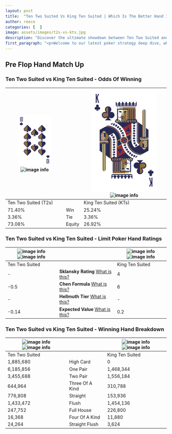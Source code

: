 ```yaml
---
layout: post
title:  "Ten Two Suited Vs King Ten Suited | Which Is The Better Hand In Poker? A Complete Guide"
author: reece
categories: [  ]
image: assets/images/t2s-vs-kts.jpg
description: "Discover the ultimate showdown between Ten Two Suited and King Ten Suited in poker! Uncover the odds, strategies, and scenarios where one hand triumphs over the other. Get ready to up your poker game with this thrilling analysis."
first_paragraph: "<p>Welcome to our latest poker strategy deep dive, where we're pitting two distinct hands against each other in a high-stakes showdown: Ten Two Suited vs King Ten Suited.</p><p>In the dynamic world of poker, every decision counts, and knowing which hand holds the upper hand is key to your success at the table.</p><p>In this article, we'll dissect these two hands, explore the scenarios where one dominates the other, and equip you with the knowledge to make strategic choices that can tip the odds in your favor.</p><p>Get ready to unravel the intriguing dynamics of these poker hands and elevate your game to new heights.</p>"
---
```




[comment]: # (sp0)

## Pre Flop Hand Match Up

<div class="table hand-ratings" markdown="1"> 



### Ten Two Suited vs King Ten Suited - Odds Of Winning


    
| ![image info](assets/images/hand1/t.png) ![image info](assets/images/hand1/2s.png) |  | ![image info](assets/images/hand2/k.png) ![image info](assets/images/hand2/ts.png) |
| -------- | -------- | -------- |
| Ten Two Suited (T2s) |  | King Ten Suited (KTs) |
| 71.40% | Win | 25.24% |
| 3.36% | Tie | 3.36% |
| 73.08% | Equity | 26.92% |




[comment]: # (sp1)



### Ten Two Suited vs King Ten Suited - Limit Poker Hand Ratings


    
| ![image info](https://www.riverpairs.com/assets/images/hand1/t.png) ![image info](https://www.riverpairs.com/assets/images/hand1/2s.png) |  | ![image info](https://www.riverpairs.com/assets/images/hand2/k.png) ![image info](https://www.riverpairs.com/assets/images/hand2/ts.png) |
| -------- | -------- | -------- |
| Ten Two Suited |  | King Ten Suited |
| - | **Sklansky Rating** [What is this?](/sklansky-rating-explained) | 4 |
| -0.5 | **Chen Formula** [What is this?](/chen-formula-explained) | 6 |
| - | **Hellmuth Tier** [What is this?](/Hellmuth-tier-explained) | - |
| -0.14 | **Expected Value** [What is this?](/expected-value-explained) | 0.2 |




[comment]: # (sp2)



### Ten Two Suited vs King Ten Suited - Winning Hand Breakdown


    
| ![image info](https://www.riverpairs.com/assets/images/hand1/t.png) ![image info](https://www.riverpairs.com/assets/images/hand1/2s.png) |  | ![image info](https://www.riverpairs.com/assets/images/hand2/k.png) ![image info](https://www.riverpairs.com/assets/images/hand2/ts.png) |
| -------- | -------- | -------- |
| Ten Two Suited |  | King Ten Suited |
| 1,885,680 | High Card | 0 |
| 6,185,856 | One Pair | 1,468,344 |
| 3,455,688 | Two Pair | 1,556,184 |
| 644,964 | Three Of A Kind | 310,788 |
| 776,808 | Straight | 153,936 |
| 1,433,472 | Flush | 1,454,136 |
| 247,752 | Full House | 226,800 |
| 16,368 | Four Of A Kind | 11,880 |
| 24,264 | Straight Flush | 3,624 |




[comment]: # (sp3)



</div>

[comment]: # (sp4)



[comment]: # (sp5)

